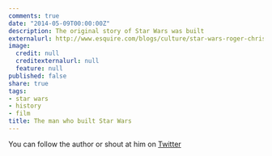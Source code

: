 ```yaml
---
comments: true
date: "2014-05-09T00:00:00Z"
description: The original story of Star Wars was built
externalurl: http://www.esquire.com/blogs/culture/star-wars-roger-christian?src=spr_TWITTER&spr_id=1456_56440152
image:
  credit: null
  creditexternalurl: null
  feature: null
published: false
share: true
tags:
- star wars
- history
- film
title: The man who built Star Wars
---
```


You can follow the author or shout at him on [Twitter](https://twitter.com/abijango)
	